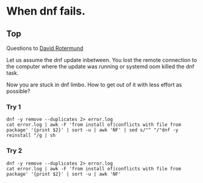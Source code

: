 # When dnf fails.

## Top

Questions to [David Rotermund](mailto:davrot@uni-bremen.de)

Let us assume the dnf update inbetween. You lost the remote connection to the computer where the update was running or systemd oom killed the dnf task. 

Now you are stuck in dnf limbo. How to get out of it with less effort as possible?  


### Try 1

```shell
dnf -y remove --duplicates 2> error.log
cat error.log | awk -F 'from install of|conflicts with file from package' '{print $2}' | sort -u | awk 'NF' | sed s/"^ "/"dnf -y reinstall "/g | sh
```

### Try 2

```shell
dnf -y remove --duplicates 2> error.log
cat error.log | awk -F 'from install of|conflicts with file from package' '{print $2}' | sort -u | awk 'NF' 
```
